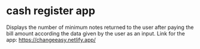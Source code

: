 # cash register app
 Displays the number of minimum notes returned to the user after paying the bill amount according the data given by the user as an input.
 Link for the app: https://changeeasy.netlify.app/

